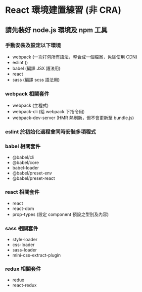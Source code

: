 # React 環境建置練習 (非 CRA)

## 請先裝好 node.js 環境及 npm 工具

### 手動安裝及設定以下環境

- webpack (一次打包所有語法，整合成一個檔案，免除使用 CDN)
- eslint ()
- babel (編譯 JSX 語法用)
- react
- sass (編譯 scss 語法用)

### webpack 相關套件

- webpack (主程式)
- webpack-cli (給 webpack 下指令用)
- webpack-dev-server (HMR 熱刷新，但不會更新至 bundle.js)

### eslint 於初始化過程會同時安裝多項程式<br/>

### babel 相關套件

- @babel/cli
- @babel/core
- babel-loader
- @babel/preset-env
- @babel/preset-react

### react 相關套件

- react
- react-dom
- prop-types (設定 component 預設之型別及內容)

### sass 相關套件

- style-loader
- css-loader
- sass-loader
- mini-css-extract-plugin

### redux 相關套件

- redux
- react-redux
